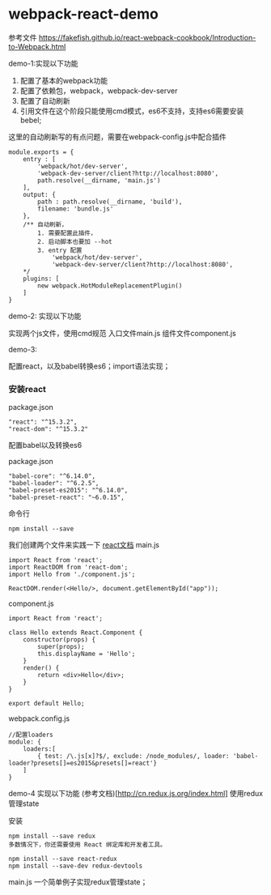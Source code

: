 # webpack-react-demo

参考文件
https://fakefish.github.io/react-webpack-cookbook/Introduction-to-Webpack.html

demo-1:实现以下功能

1. 配置了基本的webpack功能
2. 配置了依赖包，webpack，webpack-dev-server
3. 配置了自动刷新
4. 引用文件在这个阶段只能使用cmd模式，es6不支持，支持es6需要安装bebel;
 
这里的自动刷新写的有点问题，需要在webpack-config.js中配合插件

    module.exports = {
        entry : [
            'webpack/hot/dev-server', 
            'webpack-dev-server/client?http://localhost:8080', 
            path.resolve(__dirname, 'main.js')
        ],
        output: {
            path : path.resolve(__dirname, 'build'),
            filename: 'bundle.js'
        },
        /** 自动刷新，
            1. 需要配置此插件，
            2. 启动脚本也要加 --hot
            3. entry 配置
                'webpack/hot/dev-server', 
                'webpack-dev-server/client?http://localhost:8080', 
        */
        plugins: [
            new webpack.HotModuleReplacementPlugin()
        ]
    }

demo-2: 实现以下功能

实现两个js文件，使用cmd规范
入口文件main.js
组件文件component.js

demo-3:

配置react，以及babel转换es6；import语法实现；

### 安装react

package.json
    
    "react": "^15.3.2",
    "react-dom": "^15.3.2"

配置babel以及转换es6

package.json

    "babel-core": "^6.14.0",
    "babel-loader": "^6.2.5",
    "babel-preset-es2015": "^6.14.0",
    "babel-preset-react": "~6.0.15",

命令行
    
    npm install --save

我们创建两个文件来实践一下
[react文档](http://reactjs.cn/react/docs/getting-started-zh-CN.html)
main.js

    import React from 'react';
    import ReactDOM from 'react-dom';
    import Hello from './component.js';

    ReactDOM.render(<Hello/>, document.getElementById("app"));

component.js

    import React from 'react';

    class Hello extends React.Component {
        constructor(props) {
            super(props);
            this.displayName = 'Hello';
        }
        render() {
            return <div>Hello</div>;
        }
    }

    export default Hello;

webpack.config.js
    
    //配置loaders
    module: {
        loaders:[
            { test: /\.js[x]?$/, exclude: /node_modules/, loader: 'babel-loader?presets[]=es2015&presets[]=react'}
        ]
    }

demo-4 实现以下功能
(参考文档)[http://cn.redux.js.org/index.html]
使用redux管理state

安装

    npm install --save redux
    多数情况下，你还需要使用 React 绑定库和开发者工具。

    npm install --save react-redux
    npm install --save-dev redux-devtools

main.js 一个简单例子实现redux管理state；